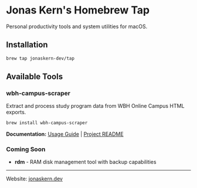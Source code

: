 # Jonas Kern's Homebrew Tap
Personal productivity tools and system utilities for macOS.

## Installation
```bash
brew tap jonaskern-dev/tap
```

## Available Tools

### wbh-campus-scraper
Extract and process study program data from WBH Online Campus HTML exports.

```bash
brew install wbh-campus-scraper
```

**Documentation:** [Usage Guide](https://github.com/jonaskern-dev/wbh-campus-scraper/blob/main/docs/USAGE.md) | [Project README](https://github.com/jonaskern-dev/wbh-campus-scraper)

### Coming Soon
- **rdm** - RAM disk management tool with backup capabilities

---
Website: [jonaskern.dev](https://jonaskern.dev)

